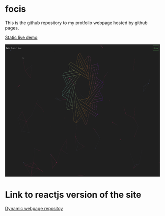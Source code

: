 # focis
This is the github repository to my protfolio webpage hosted by github pages.

[Static live demo](https://aimarket.github.io/focis/atorres/)

<img src="https://github.com/aimarket/focis/blob/master/example_demo.gif?raw=true" alt="slide0" title="Slide0" height="430"/>

# Link to reactjs version of the site

[Dynamic webpage repositoy](https://github.com/aimarket/focis.io)

